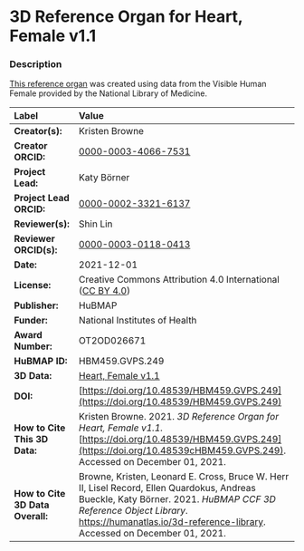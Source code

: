 # 3D Reference Organ for Heart, Female v1.1

### Description
[This reference organ](https://humanatlas.io/3d-reference-library) was created using data from the Visible Human Female provided by the National Library of Medicine.

| Label | Value |
| :------------- |:-------------|
| **Creator(s):** | Kristen Browne |
| **Creator ORCID:** | [0000-0003-4066-7531](https://orcid.org/0000-0003-4066-7531) |
| **Project Lead:** | Katy B&ouml;rner |
| **Project Lead ORCID:** | [0000-0002-3321-6137](https://orcid.org/0000-0002-3321-6137) |
| **Reviewer(s):** | Shin Lin |
| **Reviewer ORCID(s):** |[0000-0003-0118-0413](https://doi.org/10.5072/0000-0003-0118-0413) |
| **Date:** | 2021-12-01 |
| **License:** | Creative Commons Attribution 4.0 International ([CC BY 4.0](https://creativecommons.org/licenses/by/4.0/)) |
| **Publisher:** | HuBMAP |
| **Funder:** | National Institutes of Health |
| **Award Number:** | OT2OD026671 |
| **HuBMAP ID:** | HBM459.GVPS.249 |
| **3D Data:** | [Heart, Female v1.1](https://hubmapconsortium.github.io/ccf-releases/v1.1/models/VH_F_Heart.glb) |
| **DOI:** | [https://doi.org/10.48539/HBM459.GVPS.249](https://doi.org/10.48539/HBM459.GVPS.249) |
| **How to Cite This 3D Data:** | Kristen Browne. 2021. *3D Reference Organ for Heart, Female v1.1.* [https://doi.org/10.48539/HBM459.GVPS.249](https://doi.org/10.48539cHBM459.GVPS.249). Accessed on December 01, 2021. |
| **How to Cite 3D Data Overall:** | Browne, Kristen, Leonard E. Cross, Bruce W. Herr II, Lisel Record, Ellen Quardokus, Andreas Bueckle, Katy B&ouml;rner. 2021. *HuBMAP CCF 3D Reference Object Library*. https://humanatlas.io/3d-reference-library. Accessed on December 01, 2021. |
